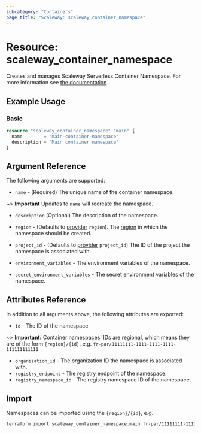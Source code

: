 ```yaml
---
subcategory: "Containers"
page_title: "Scaleway: scaleway_container_namespace"
---
```


# Resource: scaleway_container_namespace

Creates and manages Scaleway Serverless Container Namespace.
For more information see [the documentation](https://www.scaleway.com/en/developers/api/serverless-containers/#namespaces-cdce79).

## Example Usage

### Basic

```terraform
resource "scaleway_container_namespace" "main" {
  name        = "main-container-namespace"
  description = "Main container namespace"
}
```

## Argument Reference

The following arguments are supported:

- `name` - (Required) The unique name of the container namespace.

~> **Important** Updates to `name` will recreate the namespace.

- `description` (Optional) The description of the namespace.

- `region` - (Defaults to [provider](../index.md#region) `region`). The [region](../guides/regions_and_zones.md#regions) in which the namespace should be created.

- `project_id` - (Defaults to [provider](../index.md#project_id) `project_id`) The ID of the project the namespace is associated with.

- `environment_variables` - The environment variables of the namespace.

- `secret_environment_variables` - The secret environment variables of the namespace.

## Attributes Reference

In addition to all arguments above, the following attributes are exported:

- `id` - The ID of the namespace

~> **Important:** Container namespaces' IDs are [regional](../guides/regions_and_zones.md#resource-ids), which means they are of the form `{region}/{id}`, e.g. `fr-par/11111111-1111-1111-1111-111111111111`

- `organization_id` - The organization ID the namespace is associated with.
- `registry_endpoint` - The registry endpoint of the namespace.
- `registry_namespace_id` - The registry namespace ID of the namespace.


## Import

Namespaces can be imported using the `{region}/{id}`, e.g.

```bash
terraform import scaleway_container_namespace.main fr-par/11111111-1111-1111-1111-111111111111
```
